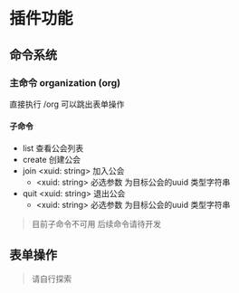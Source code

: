 # 插件功能

## 命令系统

### 主命令 organization (org)

直接执行 /org 可以跳出表单操作

#### 子命令

- list 查看公会列表
- create 创建公会
- join <xuid: string> 加入公会
  - <xuid: string> 必选参数 为目标公会的uuid 类型字符串
- quit <xuid: string> 退出公会
  - <xuid: string> 必选参数 为目标公会的uuid 类型字符串

> 目前子命令不可用 后续命令请待开发

## 表单操作

> 请自行探索
